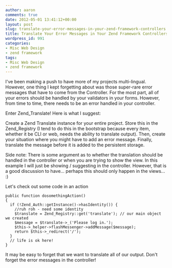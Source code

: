 ```yaml
---
author: aaron
comments: true
date: 2012-05-01 13:41:12+00:00
layout: post
slug: translate-your-error-messages-in-your-zend-framework-controllers
title: Translate Your Error Messages in Your Zend Framework Controllers
wordpress_id: 991
categories:
- Misc Web Design
- zend framework
tags:
- Misc Web Design
- zend framework
---
```


I've been making a push to have more of my projects multi-lingual.  However, one thing I kept forgetting about was those super-rare error messages that have to come from the Controller.  For the most part, all of your errors should be handled by your validators in your forms.  However, from time to time, there needs to be an error handled in your controller.  

Enter Zend_Translate!  Here is what I suggest:

Create a Zend Translate instance for your entire project.  Store this in the Zend_Registry (I tend to do this in the bootstrap because every item, whether it be CLI or web, needs the ability to translate output).  Then, create your situation where you might have to add an error message.  Finally, translate the message before it is added to the persistent storage.

Side note: There is some argument as to whether the translation should be handled in the controller or when you are trying to show the view.  In this example I will just be showing / suggesting in the controller.  However, that is a good discussion to have... perhaps this should only happen in the views... :)

Let's check out some code in an action


    
    
    public function dosomethingAction()
    {
      if (!Zend_Auth::getInstance()->hasIdentity()) {
        //ruh roh - need some identity
        $translate = Zend_Registry::get('translate'); // our main object we created
        $message = $translate->_('Please log in.');
        $this->_helper->flashMessenger->addMessage($message);
        return $this->_redirect('/');
      }
      // life is ok here!
    }
    



It may be easy to forget that we want to translate all of our output.  Don't forget the error messages in the controller!

